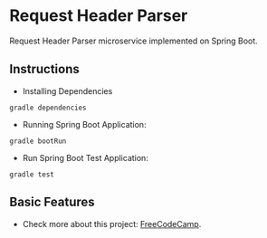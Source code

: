 # Request Header Parser

Request Header Parser microservice implemented on Spring Boot.

## Instructions

- Installing Dependencies

```
gradle dependencies
```

- Running Spring Boot Application:

```
gradle bootRun
```

- Run Spring Boot Test Application:

```
gradle test
```

## Basic Features

- Check more about this project: [FreeCodeCamp](https://www.freecodecamp.org/learn/back-end-development-and-apis/back-end-development-and-apis-projects/request-header-parser-microservice).
